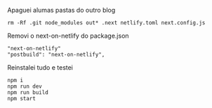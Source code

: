 Apaguei alumas pastas do outro blog
```
rm -Rf .git node_modules out* .next netlify.toml next.config.js
```

Removi o next-on-netlify do package.json
```
"next-on-netlify"
"postbuild": "next-on-netlify",
```

Reinstalei tudo e testei
```
npm i
npm run dev
npm run build
npm start
```
